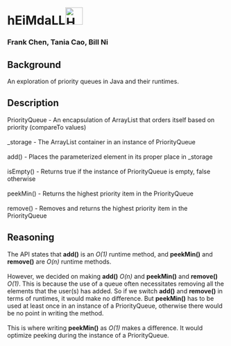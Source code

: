 # hEiMdaLL<img src="https://vignette.wikia.nocookie.net/marvelcinematicuniverse/images/f/f7/Heimdall_Armor_DW.jpg/revision/latest?cb=20131229082119" alt="Heimdall" height="40">

### Frank Chen, Tania Cao, Bill Ni

## Background

An exploration of priority queues in Java and their runtimes.

## Description

PriorityQueue - An encapsulation of ArrayList that orders itself based on priority (compareTo values)
<br> <br>
\_storage - The ArrayList container in an instance of PriorityQueue
<br> <br>
add() - Places the parameterized element in its proper place in \_storage
<br> <br>
isEmpty() - Returns true if the instance of PriorityQueue is empty, false otherwise
<br> <br>
peekMin() - Returns the highest priority item in the PriorityQueue
<br> <br>
remove() - Removes and returns the highest priority item in the PriorityQueue

## Reasoning

The API states that __add()__ is an *O(1)* runtime method, and __peekMin()__ and __remove()__ are *O(n)* runtime methods.
<br> <br>
However, we decided on making __add()__ *O(n)* and __peekMin()__ and __remove()__ *O(1)*. This is because the use of a queue often necessitates removing all the elements that the user(s) has added. So if we switch __add()__ and __remove()__ in terms of runtimes, it would make no difference. But __peekMin()__ has to be used at least once in an instance of a PriorityQueue, otherwise there would be no point in writing the method.
<br> <br>
This is where writing __peekMin()__ as *O(1)* makes a difference. It would optimize peeking during the instance of a PriorityQueue.
